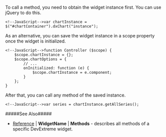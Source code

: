 To call a method, you need to obtain the widget instance first. You can use jQuery to do this.

    <!--JavaScript-->var chartInstance = $("#chartContainer").dxChart("instance");

As an alternative, you can save the widget instance in a scope property once the widget is initialized.

    <!--JavaScript-->function Controller ($scope) {
        $scope.chartInstance = {};
        $scope.chartOptions = {
            // ...
            onInitialized: function (e) {
                $scope.chartInstance = e.component;    
            }
        };
    }

After that, you can call any method of the saved instance.

    <!--JavaScript-->var series = chartInstance.getAllSeries();

#####See Also#####
- [Reference](/api-reference/20%20Data%20Visualization%20Widgets/10%20dxChart '/Documentation/ApiReference/Data_Visualization_Widgets/') | **WidgetName** | **Methods** - describes all methods of a specific DevExtreme widget.